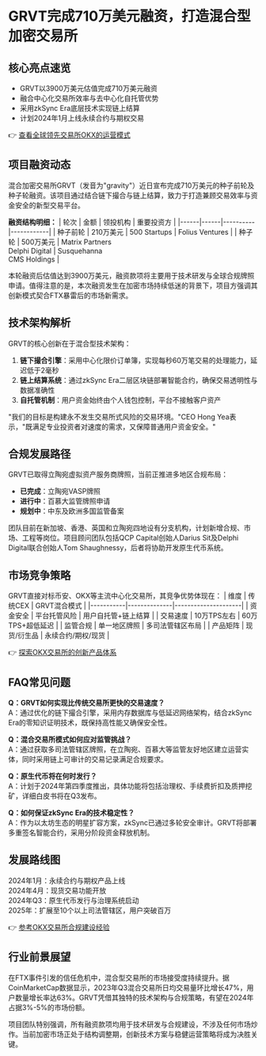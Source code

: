# GRVT完成710万美元融资，打造混合型加密交易所

## 核心亮点速览
- GRVT以3900万美元估值完成710万美元融资
- 融合中心化交易所效率与去中心化自托管优势
- 采用zkSync Era底层技术实现链上结算
- 计划2024年1月上线永续合约与期权交易

👉 [查看全球领先交易所OKX的运营模式](https://bit.ly/okx_welcome)

## 项目融资动态
混合加密交易所GRVT（发音为"gravity"）近日宣布完成710万美元的种子前轮及种子轮融资。该项目通过结合链下撮合与链上结算，致力于打造兼顾交易效率与资金安全的新型交易平台。

**融资结构明细：**
| 轮次 | 金额 | 领投机构 | 重要投资方 |
|------|------|----------|------------|
| 种子前轮 | 210万美元 | 500 Startups | Folius Ventures |
| 种子轮 | 500万美元 | Matrix Partners<br>Delphi Digital | Susquehanna<br>CMS Holdings |

本轮融资后估值达到3900万美元，融资款项将主要用于技术研发与全球合规牌照申请。值得注意的是，本次融资发生在加密市场持续低迷的背景下，项目方强调其创新模式契合FTX暴雷后的市场新需求。

## 技术架构解析
GRVT的核心创新在于混合型技术架构：
1. **链下撮合引擎**：采用中心化限价订单簿，实现每秒60万笔交易的处理能力，延迟低于2毫秒
2. **链上结算系统**：通过zkSync Era二层区块链部署智能合约，确保交易透明性与数据准确性
3. **自托管机制**：用户资金始终由个人钱包控制，平台不接触客户资产

"我们的目标是构建永不发生交易所式风险的交易环境。"CEO Hong Yea表示，"既满足专业投资者对速度的需求，又保障普通用户资金安全。"

## 合规发展路径
GRVT已取得立陶宛虚拟资产服务商牌照，当前正推进多地区合规布局：
- **已完成**：立陶宛VASP牌照
- **进行中**：百慕大监管牌照申请
- **规划中**：中东及欧洲多国监管备案

团队目前在新加坡、香港、英国和立陶宛四地设有分支机构，计划新增合规、市场、工程等岗位。项目顾问团队包括QCP Capital创始人Darius Sit及Delphi Digital联合创始人Tom Shaughnessy，后者将协助开发原生代币系统。

## 市场竞争策略
GRVT直接对标币安、OKX等主流中心化交易所，其竞争优势体现在：
| 维度        | 传统CEX       | GRVT混合模式          |
|-----------|--------------|---------------------|
| 资金安全    | 平台托管风险    | 用户自托管+链上结算    |
| 交易速度    | 10万TPS左右   | 60万TPS+超低延迟      |
| 监管合规    | 单一地区牌照   | 多司法管辖区布局      |
| 产品矩阵    | 现货/衍生品    | 永续合约/期权/现货    |

👉 [探索OKX交易所的创新产品体系](https://bit.ly/okx_welcome)

## FAQ常见问题

**Q：GRVT如何实现比传统交易所更快的交易速度？**  
A：通过优化的链下撮合引擎，采用内存数据库与低延迟网络架构，结合zkSync Era的零知识证明技术，既保持高性能又确保安全性。

**Q：混合交易所模式如何应对监管挑战？**  
A：通过获取多司法管辖区牌照，在立陶宛、百慕大等监管友好地区建立运营实体，同时采用链上可审计的交易记录满足合规要求。

**Q：原生代币将在何时发行？**  
A：计划于2024年第四季度推出，具体功能将包括治理权、手续费折扣及质押挖矿，详细白皮书将在Q3发布。

**Q：如何保证zkSync Era的技术稳定性？**  
A：作为以太坊生态的明星扩容方案，zkSync已通过多轮安全审计。GRVT将部署多重签名智能合约，采用分阶段资金释放机制。

## 发展路线图
2024年1月：永续合约与期权产品上线  
2024年4月：现货交易功能开放  
2024年Q3：原生代币发行与治理系统启动  
2025年：扩展至10个以上司法管辖区，用户突破百万

👉 [参考OKX交易所合规建设经验](https://bit.ly/okx_welcome)

## 行业前景展望
在FTX事件引发的信任危机中，混合型交易所的市场接受度持续提升。据CoinMarketCap数据显示，2023年Q3混合交易所日均交易量环比增长47%，用户数量增长率达63%。GRVT凭借其独特的技术架构与合规策略，有望在2024年占据3%-5%的市场份额。

项目团队特别强调，所有融资款项均用于技术研发与合规建设，不涉及任何市场炒作。当前加密市场正处于结构调整期，创新技术方案与稳健运营策略将成为决胜关键。
